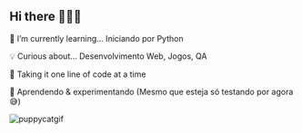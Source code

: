 ## Hi there 👩‍💻🚀

🧾 I’m currently learning... Iniciando por Python

💡 Curious about... Desenvolvimento Web, Jogos, QA

💬 Taking it one line of code at a time

💾 Aprendendo & experimentando (Mesmo que esteja só testando por agora 😅)

![puppycatgif](https://media0.giphy.com/media/v1.Y2lkPTc5MGI3NjExNTZ1NG5mYjVoOXYwOTVjMnJra241bjdxb2M3NTZteXFtdTJub3doMSZlcD12MV9pbnRlcm5hbF9naWZfYnlfaWQmY3Q9Zw/l0K43JzQmVG8Ymy5O/giphy.gif)


<!--
**sofffb/sofffb** is a ✨ _special_ ✨ repository because its `README.md` (this file) appears on your GitHub profile.


-->
